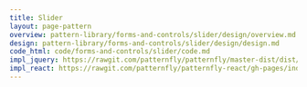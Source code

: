 ```yaml
---
title: Slider
layout: page-pattern
overview: pattern-library/forms-and-controls/slider/design/overview.md
design: pattern-library/forms-and-controls/slider/design/design.md
code_html: code/forms-and-controls/slider/code.md
impl_jquery: https://rawgit.com/patternfly/patternfly/master-dist/dist/tests/bootstrap-slider.html
impl_react: https://rawgit.com/patternfly/patternfly-react/gh-pages/index.html?&selectedKind=Slider&selectedStory=Slider
---
```

